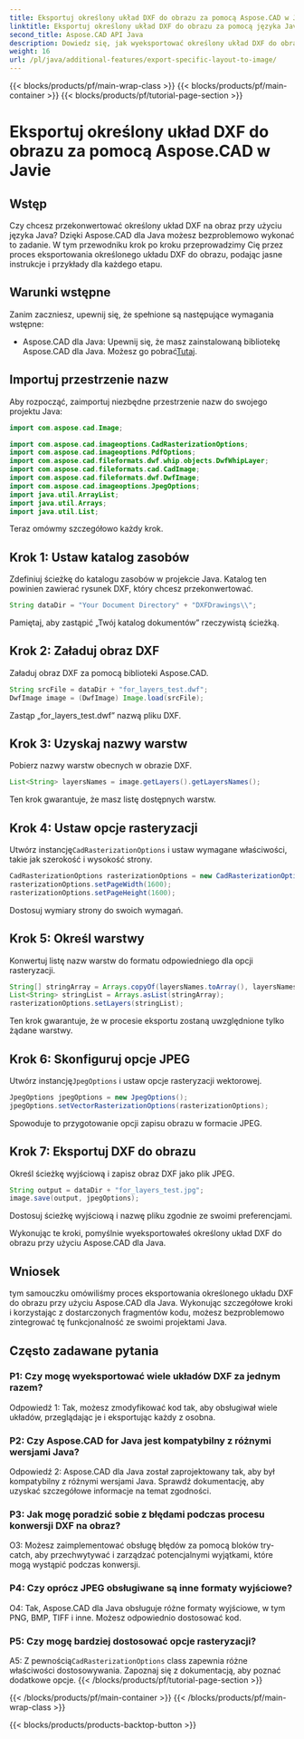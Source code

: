 ```yaml
---
title: Eksportuj określony układ DXF do obrazu za pomocą Aspose.CAD w Javie
linktitle: Eksportuj określony układ DXF do obrazu za pomocą języka Java
second_title: Aspose.CAD API Java
description: Dowiedz się, jak wyeksportować określony układ DXF do obrazu za pomocą Aspose.CAD dla Java. Postępuj zgodnie z naszym przewodnikiem krok po kroku, aby zapewnić bezproblemową integrację.
weight: 16
url: /pl/java/additional-features/export-specific-layout-to-image/
---
```


{{< blocks/products/pf/main-wrap-class >}}
{{< blocks/products/pf/main-container >}}
{{< blocks/products/pf/tutorial-page-section >}}

# Eksportuj określony układ DXF do obrazu za pomocą Aspose.CAD w Javie

## Wstęp

Czy chcesz przekonwertować określony układ DXF na obraz przy użyciu języka Java? Dzięki Aspose.CAD dla Java możesz bezproblemowo wykonać to zadanie. W tym przewodniku krok po kroku przeprowadzimy Cię przez proces eksportowania określonego układu DXF do obrazu, podając jasne instrukcje i przykłady dla każdego etapu.

## Warunki wstępne

Zanim zaczniesz, upewnij się, że spełnione są następujące wymagania wstępne:

-  Aspose.CAD dla Java: Upewnij się, że masz zainstalowaną bibliotekę Aspose.CAD dla Java. Możesz go pobrać[Tutaj](https://releases.aspose.com/cad/java/).

## Importuj przestrzenie nazw

Aby rozpocząć, zaimportuj niezbędne przestrzenie nazw do swojego projektu Java:

```java
import com.aspose.cad.Image;

import com.aspose.cad.imageoptions.CadRasterizationOptions;
import com.aspose.cad.imageoptions.PdfOptions;
import com.aspose.cad.fileformats.dwf.whip.objects.DwfWhipLayer;
import com.aspose.cad.fileformats.cad.CadImage;
import com.aspose.cad.fileformats.dwf.DwfImage;
import com.aspose.cad.imageoptions.JpegOptions;
import java.util.ArrayList;
import java.util.Arrays;
import java.util.List;
```

Teraz omówmy szczegółowo każdy krok.

## Krok 1: Ustaw katalog zasobów

Zdefiniuj ścieżkę do katalogu zasobów w projekcie Java. Katalog ten powinien zawierać rysunek DXF, który chcesz przekonwertować.

```java
String dataDir = "Your Document Directory" + "DXFDrawings\\";
```

Pamiętaj, aby zastąpić „Twój katalog dokumentów” rzeczywistą ścieżką.

## Krok 2: Załaduj obraz DXF

Załaduj obraz DXF za pomocą biblioteki Aspose.CAD.

```java
String srcFile = dataDir + "for_layers_test.dwf";
DwfImage image = (DwfImage) Image.load(srcFile);
```

Zastąp „for_layers_test.dwf” nazwą pliku DXF.

## Krok 3: Uzyskaj nazwy warstw

Pobierz nazwy warstw obecnych w obrazie DXF.

```java
List<String> layersNames = image.getLayers().getLayersNames();
```

Ten krok gwarantuje, że masz listę dostępnych warstw.

## Krok 4: Ustaw opcje rasteryzacji

 Utwórz instancję`CadRasterizationOptions` i ustaw wymagane właściwości, takie jak szerokość i wysokość strony.

```java
CadRasterizationOptions rasterizationOptions = new CadRasterizationOptions();
rasterizationOptions.setPageWidth(1600);
rasterizationOptions.setPageHeight(1600);
```

Dostosuj wymiary strony do swoich wymagań.

## Krok 5: Określ warstwy

Konwertuj listę nazw warstw do formatu odpowiedniego dla opcji rasteryzacji.

```java
String[] stringArray = Arrays.copyOf(layersNames.toArray(), layersNames.toArray().length, String[].class);
List<String> stringList = Arrays.asList(stringArray);
rasterizationOptions.setLayers(stringList);
```

Ten krok gwarantuje, że w procesie eksportu zostaną uwzględnione tylko żądane warstwy.

## Krok 6: Skonfiguruj opcje JPEG

 Utwórz instancję`JpegOptions` i ustaw opcje rasteryzacji wektorowej.

```java
JpegOptions jpegOptions = new JpegOptions();
jpegOptions.setVectorRasterizationOptions(rasterizationOptions);
```

Spowoduje to przygotowanie opcji zapisu obrazu w formacie JPEG.

## Krok 7: Eksportuj DXF do obrazu

Określ ścieżkę wyjściową i zapisz obraz DXF jako plik JPEG.

```java
String output = dataDir + "for_layers_test.jpg";
image.save(output, jpegOptions);
```

Dostosuj ścieżkę wyjściową i nazwę pliku zgodnie ze swoimi preferencjami.

Wykonując te kroki, pomyślnie wyeksportowałeś określony układ DXF do obrazu przy użyciu Aspose.CAD dla Java.

## Wniosek

tym samouczku omówiliśmy proces eksportowania określonego układu DXF do obrazu przy użyciu Aspose.CAD dla Java. Wykonując szczegółowe kroki i korzystając z dostarczonych fragmentów kodu, możesz bezproblemowo zintegrować tę funkcjonalność ze swoimi projektami Java.

## Często zadawane pytania

### P1: Czy mogę wyeksportować wiele układów DXF za jednym razem?

Odpowiedź 1: Tak, możesz zmodyfikować kod tak, aby obsługiwał wiele układów, przeglądając je i eksportując każdy z osobna.

### P2: Czy Aspose.CAD for Java jest kompatybilny z różnymi wersjami Java?

Odpowiedź 2: Aspose.CAD dla Java został zaprojektowany tak, aby był kompatybilny z różnymi wersjami Java. Sprawdź dokumentację, aby uzyskać szczegółowe informacje na temat zgodności.

### P3: Jak mogę poradzić sobie z błędami podczas procesu konwersji DXF na obraz?

O3: Możesz zaimplementować obsługę błędów za pomocą bloków try-catch, aby przechwytywać i zarządzać potencjalnymi wyjątkami, które mogą wystąpić podczas konwersji.

### P4: Czy oprócz JPEG obsługiwane są inne formaty wyjściowe?

O4: Tak, Aspose.CAD dla Java obsługuje różne formaty wyjściowe, w tym PNG, BMP, TIFF i inne. Możesz odpowiednio dostosować kod.

### P5: Czy mogę bardziej dostosować opcje rasteryzacji?

 A5: Z pewnością`CadRasterizationOptions` class zapewnia różne właściwości dostosowywania. Zapoznaj się z dokumentacją, aby poznać dodatkowe opcje.
{{< /blocks/products/pf/tutorial-page-section >}}

{{< /blocks/products/pf/main-container >}}
{{< /blocks/products/pf/main-wrap-class >}}

{{< blocks/products/products-backtop-button >}}
